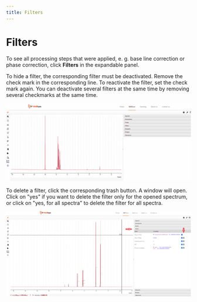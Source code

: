 ```yaml
---
title: Filters
---
```


# Filters

To see all processing steps that were applied, e. g. base line correction or phase correction, click **Filters** in the expandable panel. 

To hide a filter, the corresponding filter must be deactivated. Remove the check mark in the corresponding line. To reactivate the filter, set the check mark again. You can deactivate several filters at the same time by removing several checkmarks at the same time. 

![](./select_filters.gif)

To delete a filter, click the corresponding trash button. A window will open. Click on "yes" if you want to delete the filter only for the opened spectrum, or click on "yes, for all spectra" to delete the filter for all spectra.

![](./filters_delete.png)
